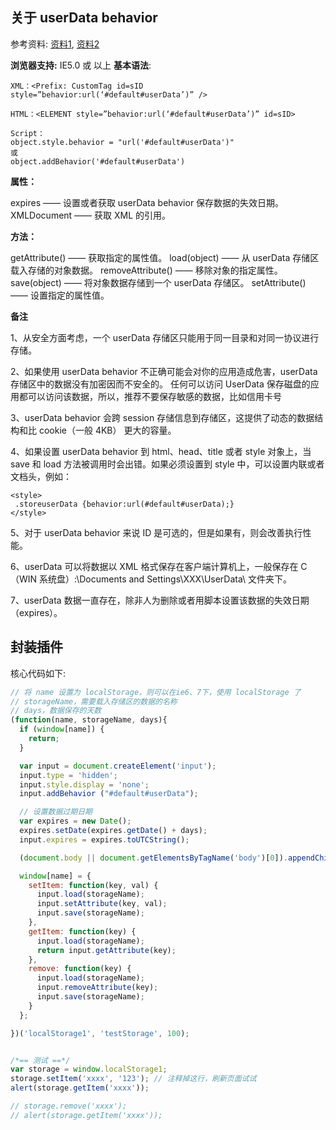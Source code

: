 ## 关于 userData behavior
参考资料: [资料1](http://www.cnblogs.com/dwfbenben/archive/2012/03/15/2398741.html), [资料2](http://www.cnblogs.com/chyong168/archive/2012/04/24/2467503.html)

**浏览器支持:** IE5.0 或 以上
**基本语法**:

```
XML：<Prefix: CustomTag id=sID style=”behavior:url(‘#default#userData’)” />

HTML：<ELEMENT style=”behavior:url(‘#default#userData’)” id=sID>

Script：
object.style.behavior = "url('#default#userData')"
或
object.addBehavior('#default#userData')
```

**属性：**

expires —— 设置或者获取 userData behavior 保存数据的失效日期。XMLDocument —— 获取 XML 的引用。

**方法：**

getAttribute() —— 获取指定的属性值。
load(object) —— 从 userData 存储区载入存储的对象数据。
removeAttribute() —— 移除对象的指定属性。
save(object) —— 将对象数据存储到一个 userData 存储区。
setAttribute() —— 设置指定的属性值。

**备注**

1、从安全方面考虑，一个 userData 存储区只能用于同一目录和对同一协议进行存储。

2、如果使用 userData behavior 不正确可能会对你的应用造成危害，userData 存储区中的数据没有加密因而不安全的。
任何可以访问 UserData 保存磁盘的应用都可以访问该数据，所以，推荐不要保存敏感的数据，比如信用卡号

3、userData behavior 会跨 session 存储信息到存储区，这提供了动态的数据结构和比 cookie（一般 4KB） 更大的容量。

4、如果设置 userData behavior 到 html、head、title 或者 style 对象上，当 save 和 load 方法被调用时会出错。如果必须设置到 style 中，可以设置内联或者文档头，例如：
```
<style>
 .storeuserData {behavior:url(#default#userData);}
</style>
```

5、对于 userData behavior 来说 ID 是可选的，但是如果有，则会改善执行性能。

6、userData 可以将数据以 XML 格式保存在客户端计算机上，一般保存在 C（WIN 系统盘）:\Documents and Settings\XXX\UserData\ 文件夹下。

7、userData 数据一直存在，除非人为删除或者用脚本设置该数据的失效日期（expires）。


## 封装插件

核心代码如下:
``` javascript
// 将 name 设置为 localStorage，则可以在ie6、7下，使用 localStorage 了
// storageName，需要载入存储区的数据的名称
// days，数据保存的天数
(function(name, storageName, days){
  if (window[name]) {
    return;
  }

  var input = document.createElement('input');
  input.type = 'hidden';
  input.style.display = 'none';
  input.addBehavior ("#default#userData");

  // 设置数据过期日期
  var expires = new Date();
  expires.setDate(expires.getDate() + days);
  input.expires = expires.toUTCString();

  (document.body || document.getElementsByTagName('body')[0]).appendChild(input);

  window[name] = {
    setItem: function(key, val) {
      input.load(storageName);
      input.setAttribute(key, val);
      input.save(storageName);
    },
    getItem: function(key) {
      input.load(storageName);
      return input.getAttribute(key);
    },
    remove: function(key) {
      input.load(storageName);
      input.removeAttribute(key);
      input.save(storageName);
    }
  };

})('localStorage1', 'testStorage', 100);


/*== 测试 ==*/
var storage = window.localStorage1;
storage.setItem('xxxx', '123'); // 注释掉这行，刷新页面试试
alert(storage.getItem('xxxx'));

// storage.remove('xxxx');
// alert(storage.getItem('xxxx'));
```
